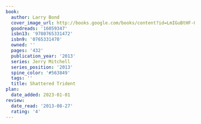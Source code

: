 ```yaml
---
book:
  author: Larry Bond
  cover_image_url: http://books.google.com/books/content?id=LmIGuBtHF-QC&printsec=frontcover&img=1&zoom=1&edge=curl&source=gbs_api
  goodreads: '16059347'
  isbn13: '9780765331472'
  isbn9: '0765331470'
  owned: ''
  pages: '432'
  publication_year: '2013'
  series: Jerry Mitchell
  series_position: '2013'
  spine_color: '#563849'
  tags: ''
  title: Shattered Trident
plan:
  date_added: 2023-01-01
review:
  date_read: '2013-08-27'
  rating: '4'
---
```

